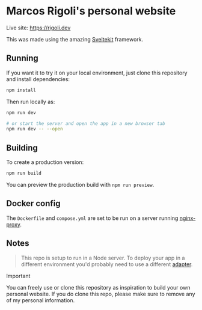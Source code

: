# Marcos Rigoli's personal website

Live site: https://rigoli.dev

This was made using the amazing [Sveltekit](https://svelte.dev/docs/kit/) framework.

## Running

If you want it to try it on your local environment, just clone this repository and install dependencies:

```bash
npm install
```

Then run locally as:

```bash
npm run dev

# or start the server and open the app in a new browser tab
npm run dev -- --open
```

## Building

To create a production version:

```bash
npm run build
```

You can preview the production build with `npm run preview`.

## Docker config

The `Dockerfile` and `compose.yml` are set to be run on a server running [nginx-proxy](https://github.com/nginx-proxy/nginx-proxy).

## Notes

> This repo is setup to run in a Node server. To deploy your app in a different environment you'd probably need to use a different [adapter](https://svelte.dev/docs/kit/adapters).

> [!IMPORTANT]
> You can freely use or clone this repository as inspiration to build your own personal website. If you do clone this repo, please make sure to remove any of my personal information.
